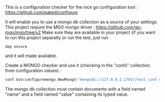 This is a configuration checker for the nice go configuration tool : https://github.com/paked/configure

It will enable you to use a mongo db collection as a source of your settings.
This project require the MGO mongo driver : https://github.com/go-mgo/mgo/tree/v2
Make sure they are available in your project (if you want to run this project separatly or run the test, just run
```
dep ensure
```
and it will made available.


Create a MONGO checker and use it (checking in the "confs" collection from configuration values) :

```go
conf.Use(configuremongo.NewMongo("mongodb://127.0.0.1:27017/test_conf_db"))
```

The mongo db collection must contain documents with a field named "name" and a field named "value" containing its typed value.
